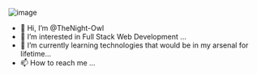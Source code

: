 ![image](https://camo.githubusercontent.com/e4a569755580f96dce0e6d65bc761e0d9aef0fecae524ec73a1b0be60fc934fa/68747470733a2f2f7777772e6d79676f2e67652f75706c6f6164732f626c6f672f313538343032333739352e6a7067)
- 👋 Hi, I’m @TheNight-Owl
- 👀 I’m interested in Full Stack Web Development ...
- 🌱 I’m currently learning technologies that would be in my arsenal for lifetime...
- 📫 How to reach me ...

<!---
TheNight-Owl/TheNight-Owl is a ✨ special ✨ repository because its `README.md` (this file) appears on your GitHub profile.
You can click the Preview link to take a look at your changes.
--->
